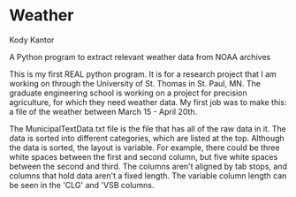 Weather
=======
Kody Kantor


A Python program to extract relevant weather data from NOAA archives

This is my first REAL python program. It is for a research project that I am working on
through the University of St. Thomas in St. Paul, MN. The graduate engineering school is working on a project
for precision agriculture, for which they need weather data. My first job was to make this: a file of
the weather between March 15 - April 20th.

The MunicipalTextData.txt file is the file that has all of the raw data in it. The data is sorted into different
categories, which are listed at the top. Although the data is sorted, the layout is variable. For example,
there could be three white spaces between the first and second column, but five white spaces between the second and third.
The columns aren't aligned by tab stops, and columns that hold data aren't a fixed length. The variable column length can
be seen in the 'CLG' and 'VSB columns.
